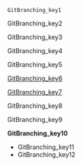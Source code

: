 ```ngMeta
GitBranching_key1
```
GitBranching_key2

GitBranching_key3

GitBranching_key4

GitBranching_key5

[GitBranching_key6](https://www.atlassian.com/git/tutorials/using-branches)


[GitBranching_key7](https://git-scm.com/book/en/v2/Git-Branching-Basic-Branching-and-Merging)


GitBranching_key8

GitBranching_key9

**GitBranching_key10**

- GitBranching_key11
- GitBranching_key12
